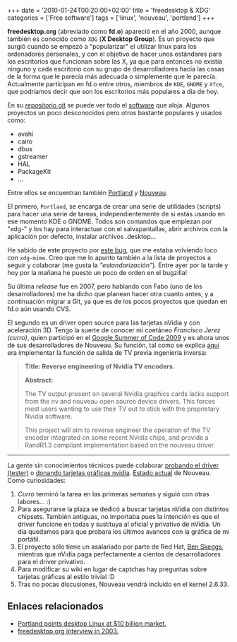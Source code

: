 +++
date = '2010-01-24T00:20:00+02:00'
title = 'freedesktop & XDG'
categories = ['Free software']
tags = ['linux', 'nouveau', 'portland']
+++

**freedesktop.org** (abreviado como **fd.o**) apareció en el año 2000, aunque también es conocido como `XDG` (**X Desktop Group**). Es un proyecto que surgió cuando se empezó a "popularizar" el utilizar linux para los ordenadores personales, y con el objetivo de hacer unos estándares para los escritorios que funcionan sobre las X, ya que para entonces no existía ninguno y cada escritorio con su grupo de desarrolladores hacía las cosas de la forma que le parecía más adecuada o simplemente que le parecía. Actualmente participan en fd.o entre otros, miembros de `KDE`, `GNOME` y `Xfce`, que podríamos decir que son los escritorios más populares a día de hoy.

En su [repositorio git](http://cgit.freedesktop.org/) se puede ver todo el [software](http://freedesktop.org/wiki/Software) que aloja. Algunos proyectos un poco desconocidos pero otros bastante populares y usados como:

- avahi
- cairo
- dbus
- gstreamer
- HAL
- PackageKit
- ...

Entre ellos se encuentran también [Portland](http://portland.freedesktop.org/wiki/) y [Nouveau](http://nouveau.freedesktop.org/).

El primero, `Portland`, se encarga de crear una serie de utilidades (scripts) para hacer una serie de tareas, independientemente de si estás usando en ese momento KDE o GNOME. Todos son comandos que empiezan por "xdg-" y los hay para interactuar con el salvapantallas, abrir archivos con la aplicación por defecto, instalar archivos .desktop...

He sabido de este proyecto por [este bug](http://bugs.freedesktop.org/show_bug.cgi?id=15828), que me estaba volviendo loco con `xdg-mime`. Creo que me lo apunto también a la lista de proyectos a seguir y colaborar (me gusta la *"estandarización"*). Entre ayer por la tarde y hoy por la mañana he puesto un poco de orden en el bugzilla!

Su última *release* fue en 2007, pero hablando con Fabo (uno de los desarrolladores) me ha dicho que planean hacer otra cuanto antes, y a continuación migrar a Git, ya que es de los pocos proyectos que quedan en fd.o aún usando CVS.

El segundo es un driver open source para las tarjetas nVidia y con aceleración 3D. Tengo la suerte de conocer mi coetáneo *Francisco Jerez (curro)*, quien participó en el [Google Summer of Code 2009](http://code.google.com/soc) y es ahora unos de sus desarrolladores de Nouveau. Su función, tal como se explica [aquí](http://socghop.appspot.com/gsoc/student_project/show/google/gsoc2009/xorg/t124025016929) era implementar la función de salida de TV previa ingeniería inversa:

> **Title: Reverse engineering of Nvidia TV encoders.**
>
> **Abstract:**
>
> The TV output present on several Nvidia graphics cards lacks support from the nv and nouveau open source device drivers. This forces most users wanting to use their TV out to stick with the proprietary Nvidia software.
>
> This project will aim to reverse engineer the operation of the TV encoder integrated on some recent Nvidia chips, and provide a RandR1.3 compliant implementation based on the nouveau driver.

---

La gente sin conocimientos técnicos puede colaborar [probando el driver (tester)](http://nouveau.freedesktop.org/wiki/TestersWanted) o [donando tarjetas gráficas nvidia](http://nouveau.freedesktop.org/wiki/HardwareDonations). [Estado actual](http://nouveau.freedesktop.org/wiki/FeatureMatrix) de Nouveau. Como curiosidades:

1. *Curro* terminó la tarea en las primeras semanas y siguió con otras labores... :)
2. Para asegurarse la plaza se dedicó a buscar tarjetas nVidia con distintos chipsets. También antiguas, no importaba pues la intención es que el driver funcione en todas y sustituya al oficial y privativo de nVidia. Un día quedamos para que probara los últimos avances con la gráfica de mi portátil.
3. El proyecto sólo tiene un asalariado por parte de Red Hat, [Ben Skeggs](http://skeggsb.livejournal.com/), mientras que nVidia paga perfectamente a cientos de desarrolladores para el driver privativo.
4. Para modificar su wiki en lugar de captchas hay preguntas sobre tarjetas gráficas al estilo trivial :D
5. Tras no pocas discusiones, Nouveau vendrá incluido en el kernel 2.6.33.

## Enlaces relacionados

- [Portland points desktop Linux at $10 billion market.](http://desktoplinux.com/news/NS7435528984.html)
- [freedesktop.org interview in 2003.](http://www.osnews.com/story/5215/The_Big_freedesktop_org_Interview)
